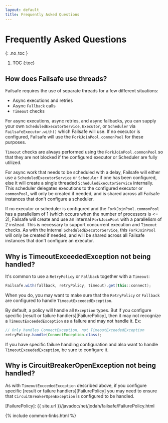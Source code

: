 ```yaml
---
layout: default
title: Frequently Asked Questions
---
```


# Frequently Asked Questions
{: .no_toc }

1. TOC
{:toc}

## How does Failsafe use threads?

Failsafe requires the use of separate threads for a few different situations:

- Async executions and retries
- Async `Fallback` calls
- `Timeout` checks

For async executions, async retries, and async fallbacks, you can supply your own `ScheduledExecutorService`, `Executor`, or `Scheduler` via `FailsafeExecutor.with()` which Failsafe will use. If no executor is configured, Failsafe will use the `ForkJoinPool.commonPool` for these purposes. 

`Timeout` checks are always performed using the `ForkJoinPool.commonPool` so that they are not blocked if the configured executor or Scheduler are fully utilized.

For async work that needs to be scheduled with a delay, Failsafe will either use a `ScheduledExecutorService` or `Scheduler` if one has been configured, else it will create a single threaded `ScheduledExecutorService` internally. This scheduler delegates executions to the configured executor or `commonPool`, will only be created if needed, and is shared across all Failsafe instances that don't configure a scheduler.

If no executor or scheduler is configured and the `ForkJoinPool.commonPool` has a parallelism of 1 (which occurs when the number of processors is <= 2), Failsafe will create and use an internal `ForkJoinPool` with a parallelism of 2 instead. This is necessary to support concurrent execution and `Timeout` checks. As with the internal `ScheduledExecutorService`, this  `ForkJoinPool` will only be created if needed, and will be shared across all Failsafe instances that don't configure an executor.

## Why is TimeoutExceededException not being handled?

It's common to use a `RetryPolicy` or `Fallback` together with a `Timeout`:

```java
Failsafe.with(fallback, retryPolicy, timeout).get(this::connect);
```

When you do, you may want to make sure that the `RetryPolicy` or `Fallback` are configured to handle `TimeoutExceededException`.

By default, a policy will handle all `Exception` types. But if you configure specific [result or failure handlers][FailurePolicy], then it may not recognize a `TimeoutExceededException` as a failure and may not handle it. Ex:

```java
// Only handles ConnectException, not TimeoutExceededException
retryPolicy.handle(ConnectException.class);
```

If you have specific failure handling configuration and also want to handle `TimeoutExceededException`, be sure to configure it.

## Why is CircuitBreakerOpenException not being handled?

As with `TimeoutExceededException` described above, if you configure specific [result or failure handlers][FailurePolicy] you may need to ensure that `CircuitBreakerOpenException` is configured to be handled.

[FailurePolicy]: {{ site.url }}/javadoc/net/jodah/failsafe/FailurePolicy.html

{% include common-links.html %}